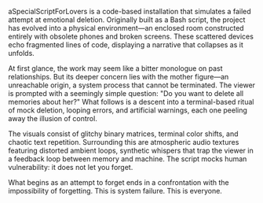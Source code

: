 aSpecialScriptForLovers is a code-based installation that simulates a failed attempt at emotional deletion. Originally built as a Bash script, the project has evolved into a physical environment—an enclosed room constructed entirely with obsolete phones and broken screens. These scattered devices echo fragmented lines of code, displaying a narrative that collapses as it unfolds.

At first glance, the work may seem like a bitter monologue on past relationships. But its deeper concern lies with the mother figure—an unreachable origin, a system process that cannot be terminated. The viewer is prompted with a seemingly simple question: "Do you want to delete all memories about her?" What follows is a descent into a terminal-based ritual of mock deletion, looping errors, and artificial warnings, each one peeling away the illusion of control.

The visuals consist of glitchy binary matrices, terminal color shifts, and chaotic text repetition. Surrounding this are atmospheric audio textures featuring distorted ambient loops, synthetic whispers that trap the viewer in a feedback loop between memory and machine. The script mocks human vulnerability: it does not let you forget.

What begins as an attempt to forget ends in a confrontation with the impossibility of forgetting.
This is system failure.
This is everyone.
